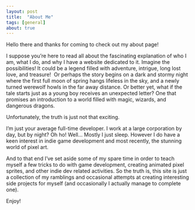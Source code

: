 ```yaml
---
layout: post
title:  "About Me"
tags: [general]
about: true
---
```


Hello there and thanks for coming to check out my about page!

I suppose you’re here to read all about the fascinating explanation of who I am, what I do, and why I have a website dedicated to it. Imagine the possibilities! It could be a legend filled with adventure, intrigue, long lost love, and treasure!  Or perhaps the story begins on a dark and stormy night where the first full moon of spring hangs lifeless in the sky, and a newly turned werewolf howls in the far away distance. Or better yet, what if the tale starts just as a young boy receives an unexpected letter? One that promises an introduction to a world filled with magic, wizards, and dangerous dragons.

Unfortunately, the truth is just not that exciting.

I’m just your average full-time developer. I work at a large corporation by day, but by night? Oh ho! Well… Mostly I just sleep.
However I do have a keen interest in indie game development and most recently, the stunning world of pixel art.

And to that end I’ve set aside some of my spare time in order to teach myself a few tricks to do with game development, creating animated pixel sprites, and other indie dev related activities.
So the truth is, this site is just a collection of my ramblings and occasional attempts at creating interesting side projects for myself (and occasionally I actually manage to complete one).

Enjoy!